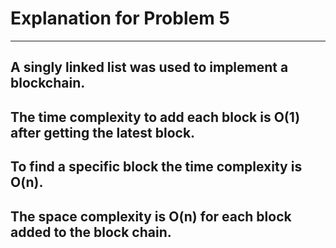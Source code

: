 # Explanation for Problem 5
-------------------------------------------------

## A singly linked list was used to implement a blockchain. 
## The time complexity to add each block is O(1) after getting the latest block. 
## To find a specific block the time complexity is O(n).
## The space complexity is O(n) for each block added to the block chain. 